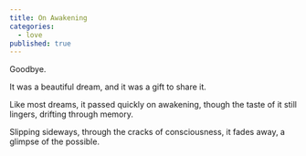 ```yaml
---
title: On Awakening
categories:
  - love
published: true
---
```


Goodbye.

It was a beautiful dream,
and it was a gift to share it.

Like most dreams,
it passed quickly
on awakening,
though the taste of it
still lingers,
drifting through memory.

Slipping sideways,
through the cracks
of consciousness,
it fades away,
a glimpse
of the possible.

